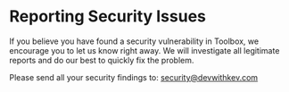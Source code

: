 # Reporting Security Issues

If you believe you have found a security vulnerability in Toolbox, we encourage you to let us know right away. We will investigate all legitimate reports and do our best to quickly fix the problem.

Please send all your security findings to: security@devwithkev.com
